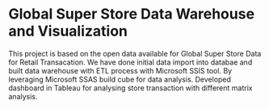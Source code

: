 # Global Super Store Data Warehouse and Visualization
This project is based on the open data available for Global Super Store Data for Retail Transacation.
We have done initial data import into databae and built data warehouse with ETL process with Microsoft SSIS tool. By leveraging Microsoft SSAS build cube for data analysis. 
Developed dashboard in Tableau for analysing store transaction with different matrix analysis.
